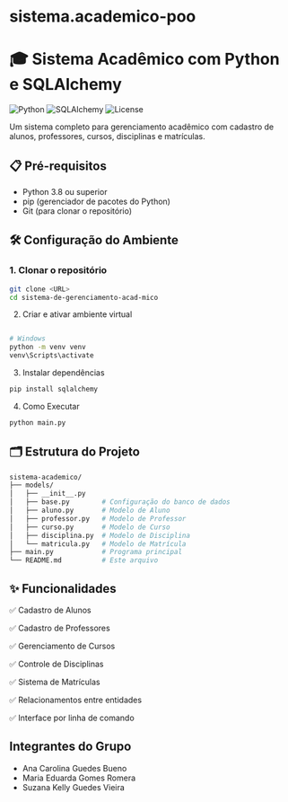 # sistema.academico-poo
# 🎓 Sistema Acadêmico com Python e SQLAlchemy

![Python](https://img.shields.io/badge/python-3.8%2B-blue)
![SQLAlchemy](https://img.shields.io/badge/SQLAlchemy-2.0%2B-green)
![License](https://img.shields.io/badge/license-MIT-orange)

Um sistema completo para gerenciamento acadêmico com cadastro de alunos, professores, cursos, disciplinas e matrículas.

## 📋 Pré-requisitos

- Python 3.8 ou superior
- pip (gerenciador de pacotes do Python)
- Git (para clonar o repositório)

## 🛠️ Configuração do Ambiente

### 1. Clonar o repositório
```bash
git clone <URL>
cd sistema-de-gerenciamento-acad-mico
```
2. Criar e ativar ambiente virtual
   
```bash

# Windows
python -m venv venv
venv\Scripts\activate

```
3. Instalar dependências
   
```bash
pip install sqlalchemy

```
4. Como Executar
   
```bash
python main.py


```
## 🗂️ Estrutura do Projeto
   
```bash
sistema-academico/
├── models/
│   ├── __init__.py
│   ├── base.py        # Configuração do banco de dados
│   ├── aluno.py       # Modelo de Aluno
│   ├── professor.py   # Modelo de Professor
│   ├── curso.py       # Modelo de Curso
│   ├── disciplina.py  # Modelo de Disciplina
│   └── matricula.py   # Modelo de Matrícula
├── main.py            # Programa principal
└── README.md          # Este arquivo

```

## ✨ Funcionalidades
✅ Cadastro de Alunos

✅ Cadastro de Professores

✅ Gerenciamento de Cursos

✅ Controle de Disciplinas

✅ Sistema de Matrículas

✅ Relacionamentos entre entidades

✅ Interface por linha de comando

## Integrantes do Grupo
- Ana Carolina Guedes Bueno
- Maria Eduarda Gomes Romera
- Suzana Kelly Guedes Vieira
